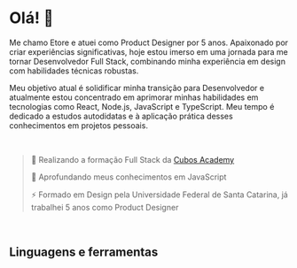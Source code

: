 # Olá! 👋
Me chamo Etore e atuei como Product Designer por 5 anos. Apaixonado por criar experiências significativas, hoje estou imerso em uma jornada para me tornar Desenvolvedor Full Stack, combinando minha experiência em design com habilidades técnicas robustas.

Meu objetivo atual é solidificar minha transição para Desenvolvedor e atualmente estou concentrado em aprimorar minhas habilidades em tecnologias como React, Node.js, JavaScript e TypeScript. Meu tempo é dedicado a estudos autodidatas e à aplicação prática desses conhecimentos em projetos pessoais.

<br>

>📖 Realizando a formação Full Stack da [Cubos Academy](https://cubos.academy/)
>
>🌱 Aprofundando meus conhecimentos em JavaScript
>
>⚡ Formado em Design pela Universidade Federal de Santa Catarina, já trabalhei 5 anos como Product Designer

<br>

## Linguagens e ferramentas

<!--
**etoregrande/etoregrande** is a ✨ _special_ ✨ repository because its `README.md` (this file) appears on your GitHub profile.

Here are some ideas to get you started:

- 🔭 I’m currently working on ...
- 🌱 I’m currently learning ...
- 👯 I’m looking to collaborate on ...
- 🤔 I’m looking for help with ...
- 💬 Ask me about ...
- 📫 How to reach me: ...
- 😄 Pronouns: ...
- ⚡ Fun fact: ...
-->
